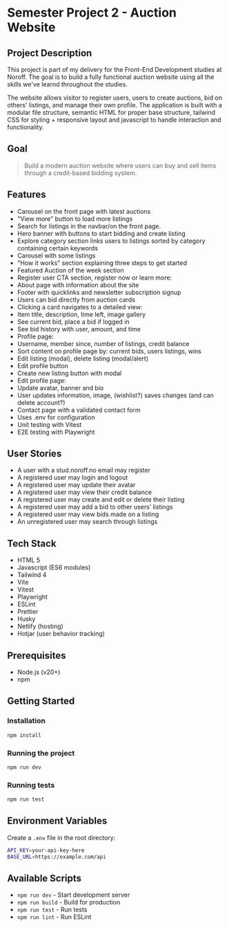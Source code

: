 # Semester Project 2 - Auction Website

## Project Description

This project is part of my delivery for the Front-End Development studies at Noroff. The goal is to build a fully functional auction website using all the skills we've learnd throughout the studies.

The website allows visitor to register users, users to create auctions, bid on others' listings, and manage their own profile. The application is built with a modular file structure, semantic HTML for proper base structure, tailwind CSS for styling + responsive layout and javascript to handle interaction and functionality.

## Goal

> Build a modern auction website where users can buy and sell items through a credit-based bidding system.

## Features

- Carousel on the front page with latest auctions
- "View more" button to load more listings
- Search for listings in the navbar/on the front page.
- Hero banner with buttons to start bidding and create listing
- Explore category section links users to listings sorted by category containing certain keywords
- Carousel with some listings
- "How it works" section explaining three steps to get started
- Featured Auction of the week section
- Register user CTA section, register now or learn more:
- About page with information about the site
- Footer with quicklinks and newsletter subscription signup
- Users can bid directly from auction cards 
- Clicking a card navigates to a detailed view:
- Item title, description, time left, image gallery
- See current bid, place a bid if logged in
- See bid history with user, amount, and time
- Profile page:
- Username, member since, number of listings, credit balance
- Sort content on profile page by: current bids, users listings, wins
- Edit listing (modal), delete listing (modal/alert)
- Edit profile button
- Create new listing button with modal
- Edit profile page:
- Update avatar, banner and bio
- User updates information, image, (wishlist?) saves changes (and can delete account?)
- Contact page with a validated contact form
- Uses .env for configuration
- Unit testing with Vitest
- E2E testing with Playwright

## User Stories

- A user with a stud.noroff.no email may register
- A registered user may login and logout
- A registered user may update their avatar
- A registered user may view their credit balance
- A registered user may create and edit or delete their listing
- A registered user may add a bid to other users’ listings
- A registered user may view bids made on a listing
- An unregistered user may search through listings

## Tech Stack

- HTML 5
- Javascript (ES6 modules)
- Tailwind 4
- Vite
- Vitest
- Playwright
- ESLint
- Prettier
- Husky
- Netlify (hosting)
- Hotjar (user behavior tracking)

## Prerequisites

- Node.js (v20+)
- npm

## Getting Started

### Installation

```bash
npm install
```

### Running the project

```bash
npm run dev
```

### Running tests

```bash
npm run test
```

## Environment Variables

Create a `.env` file in the root directory:

```bash
API_KEY=your-api-key-here
BASE_URL=https://example.com/api
```

## Available Scripts

- `npm run dev` - Start development server
- `npm run build` - Build for production
- `npm run test` - Run tests
- `npm run lint` - Run ESLint

